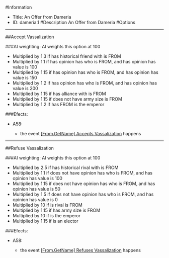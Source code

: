 #Information
 - Title: An Offer from Dameria
 - ID: dameria.1
#Description
An Offer from Dameria
#Options

___
##Accept Vassalization

###AI weighting:
AI weights this option at 100
 - Multiplied by 1.3 if has historical friend with is FROM
 - Multiplied by 1.1 if has opinion has who is FROM, and has opinion has value is 100
 - Multiplied by 1.15 if has opinion has who is FROM, and has opinion has value is 150
 - Multiplied by 1.2 if has opinion has who is FROM, and has opinion has value is 200
 - Multiplied by 1.15 if has alliance with is FROM
 - Multiplied by 1.15 if does not have army size is FROM
 - Multiplied by 1.2 if has FROM is the emperor


###Efects:<ul><li>A58:</li><ul><li>the event [[From.GetName] Accepts Vassalization](../events/from_getname_accepts_vassalization.md) happens</li></ul></ul>

___
##Refuse Vassalization

###AI weighting:
AI weights this option at 100
 - Multiplied by 2.5 if has historical rival with is FROM
 - Multiplied by 1.1 if does not have opinion has who is FROM, and has opinion has value is 100
 - Multiplied by 1.15 if does not have opinion has who is FROM, and has opinion has value is 50
 - Multiplied by 1.5 if does not have opinion has who is FROM, and has opinion has value is 0
 - Multiplied by 10 if is rival is FROM
 - Multiplied by 1.15 if has army size is FROM
 - Multiplied by 10 if is the emperor
 - Multiplied by 1.15 if is an elector


###Efects:<ul><li>A58:</li><ul><li>the event [[From.GetName] Refuses Vassalization](../events/from_getname_refuses_vassalization.md) happens</li></ul></ul>
